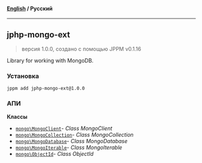 #### [English](README.md) / **Русский**

---

## jphp-mongo-ext
> версия 1.0.0, создано с помощью JPPM v0.1.16

Library for working with MongoDB.

### Установка
```
jppm add jphp-mongo-ext@1.0.0
```

### АПИ
**Классы**
- [`mongo\MongoClient`](https://github.com/jphp-compiler/jphp/blob/master/exts/jphp-mongo-ext/api-docs/classes/mongo/MongoClient.ru.md)- _Class MongoClient_
- [`mongo\MongoCollection`](https://github.com/jphp-compiler/jphp/blob/master/exts/jphp-mongo-ext/api-docs/classes/mongo/MongoCollection.ru.md)- _Class MongoCollection_
- [`mongo\MongoDatabase`](https://github.com/jphp-compiler/jphp/blob/master/exts/jphp-mongo-ext/api-docs/classes/mongo/MongoDatabase.ru.md)- _Class MongoDatabase_
- [`mongo\MongoIterable`](https://github.com/jphp-compiler/jphp/blob/master/exts/jphp-mongo-ext/api-docs/classes/mongo/MongoIterable.ru.md)- _Class MongoIterable_
- [`mongo\ObjectId`](https://github.com/jphp-compiler/jphp/blob/master/exts/jphp-mongo-ext/api-docs/classes/mongo/ObjectId.ru.md)- _Class ObjectId_